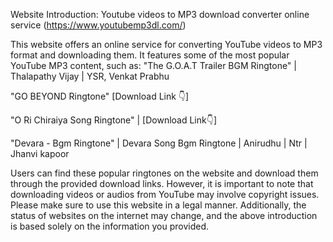 Website Introduction: Youtube videos to MP3 download converter online service (https://www.youtubemp3dl.com/)

This website offers an online service for converting YouTube videos to MP3 format and downloading them. It features some of the most popular YouTube MP3 content, such as:
"The G.O.A.T Trailer BGM Ringtone" | Thalapathy Vijay | YSR, Venkat Prabhu

"GO BEYOND Ringtone" [Download Link 👇]

"O Ri Chiraiya Song Ringtone" | [Download Link👇]

"Devara - Bgm Ringtone" | Devara Song Bgm Ringtone | Anirudhu | Ntr | Jhanvi kapoor

Users can find these popular ringtones on the website and download them through the provided download links. However, it is important to note that downloading videos or audios from YouTube may involve copyright issues. Please make sure to use this website in a legal manner. Additionally, the status of websites on the internet may change, and the above introduction is based solely on the information you provided.
